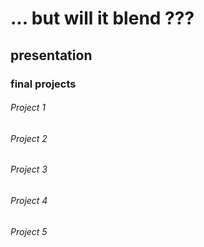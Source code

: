 # ... but will it blend ???
## presentation
### final projects

###### Project 1 ######

###### Project 2 ######

###### Project 3 ######

###### Project 4 ######

###### Project 5 ######


